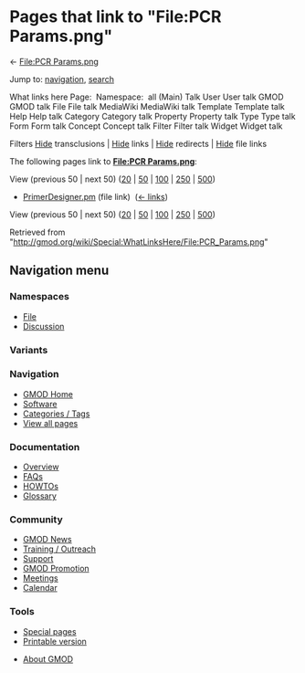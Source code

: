 <div id="mw-page-base" class="noprint">

</div>

<div id="mw-head-base" class="noprint">

</div>

<div id="content" class="mw-body" role="main">

<span id="top"></span>

<div id="mw-js-message" style="display:none;">

</div>



# <span dir="auto">Pages that link to "File:PCR Params.png"</span>

<div id="bodyContent">

<div id="contentSub">

← [File:PCR Params.png](/wiki/File:PCR_Params.png "File:PCR Params.png")

</div>

<div id="jump-to-nav" class="mw-jump">

Jump to: [navigation](#mw-navigation), [search](#p-search)

</div>

<div id="mw-content-text">

What links here Page:  Namespace:  all (Main) Talk User User talk GMOD
GMOD talk File File talk MediaWiki MediaWiki talk Template Template talk
Help Help talk Category Category talk Property Property talk Type Type
talk Form Form talk Concept Concept talk Filter Filter talk Widget
Widget talk

Filters
[Hide](/mediawiki/index.php?title=Special:WhatLinksHere/File:PCR_Params.png&hidetrans=1 "Special:WhatLinksHere/File:PCR Params.png")
transclusions \|
[Hide](/mediawiki/index.php?title=Special:WhatLinksHere/File:PCR_Params.png&hidelinks=1 "Special:WhatLinksHere/File:PCR Params.png")
links \|
[Hide](/mediawiki/index.php?title=Special:WhatLinksHere/File:PCR_Params.png&hideredirs=1 "Special:WhatLinksHere/File:PCR Params.png")
redirects \|
[Hide](/mediawiki/index.php?title=Special:WhatLinksHere/File:PCR_Params.png&hideimages=1 "Special:WhatLinksHere/File:PCR Params.png")
file links

The following pages link to **[File:PCR
Params.png](/wiki/File:PCR_Params.png "File:PCR Params.png")**:

View (previous 50 \| next 50)
([20](/mediawiki/index.php?title=Special:WhatLinksHere/File:PCR_Params.png&limit=20 "Special:WhatLinksHere/File:PCR Params.png")
\|
[50](/mediawiki/index.php?title=Special:WhatLinksHere/File:PCR_Params.png&limit=50 "Special:WhatLinksHere/File:PCR Params.png")
\|
[100](/mediawiki/index.php?title=Special:WhatLinksHere/File:PCR_Params.png&limit=100 "Special:WhatLinksHere/File:PCR Params.png")
\|
[250](/mediawiki/index.php?title=Special:WhatLinksHere/File:PCR_Params.png&limit=250 "Special:WhatLinksHere/File:PCR Params.png")
\|
[500](/mediawiki/index.php?title=Special:WhatLinksHere/File:PCR_Params.png&limit=500 "Special:WhatLinksHere/File:PCR Params.png"))

- [PrimerDesigner.pm](/wiki/PrimerDesigner.pm "PrimerDesigner.pm") (file
  link) ‎ <span class="mw-whatlinkshere-tools">([←
  links](/mediawiki/index.php?title=Special:WhatLinksHere&target=PrimerDesigner.pm "Special:WhatLinksHere"))</span>

View (previous 50 \| next 50)
([20](/mediawiki/index.php?title=Special:WhatLinksHere/File:PCR_Params.png&limit=20 "Special:WhatLinksHere/File:PCR Params.png")
\|
[50](/mediawiki/index.php?title=Special:WhatLinksHere/File:PCR_Params.png&limit=50 "Special:WhatLinksHere/File:PCR Params.png")
\|
[100](/mediawiki/index.php?title=Special:WhatLinksHere/File:PCR_Params.png&limit=100 "Special:WhatLinksHere/File:PCR Params.png")
\|
[250](/mediawiki/index.php?title=Special:WhatLinksHere/File:PCR_Params.png&limit=250 "Special:WhatLinksHere/File:PCR Params.png")
\|
[500](/mediawiki/index.php?title=Special:WhatLinksHere/File:PCR_Params.png&limit=500 "Special:WhatLinksHere/File:PCR Params.png"))

</div>

<div class="printfooter">

Retrieved from
"<http://gmod.org/wiki/Special:WhatLinksHere/File:PCR_Params.png>"

</div>

<div id="catlinks" class="catlinks catlinks-allhidden">

</div>

<div class="visualClear">

</div>

</div>

</div>

<div id="mw-navigation">

## Navigation menu

<div id="mw-head">



<div id="left-navigation">

<div id="p-namespaces" class="vectorTabs" role="navigation"
aria-labelledby="p-namespaces-label">

### Namespaces

- <span id="ca-nstab-image"><a href="/wiki/File:PCR_Params.png" accesskey="c"
  title="View the file page [c]">File</a></span>
- <span id="ca-talk"><a
  href="/mediawiki/index.php?title=File_talk:PCR_Params.png&amp;action=edit&amp;redlink=1"
  accesskey="t"
  title="Discussion about the content page [t]">Discussion</a></span>

</div>

<div id="p-variants" class="vectorMenu emptyPortlet" role="navigation"
aria-labelledby="p-variants-label">

### 

### Variants[](#)

<div class="menu">

</div>

</div>

</div>





</div>

</div>

</div>

<div id="mw-panel">

<div id="p-logo" role="banner">

<a href="/wiki/Main_Page"
style="background-image: url(http://gmod.org/images/GMOD-cogs.png);"
title="Visit the main page"></a>

</div>

<div id="p-Navigation" class="portal" role="navigation"
aria-labelledby="p-Navigation-label">

### Navigation

<div class="body">

- <span id="n-GMOD-Home">[GMOD Home](/wiki/Main_Page)</span>
- <span id="n-Software">[Software](/wiki/GMOD_Components)</span>
- <span id="n-Categories-.2F-Tags">[Categories /
  Tags](/wiki/Categories)</span>
- <span id="n-View-all-pages">[View all
  pages](/wiki/Special:AllPages)</span>

</div>

</div>

<div id="p-Documentation" class="portal" role="navigation"
aria-labelledby="p-Documentation-label">

### Documentation

<div class="body">

- <span id="n-Overview">[Overview](/wiki/Overview)</span>
- <span id="n-FAQs">[FAQs](/wiki/Category:FAQ)</span>
- <span id="n-HOWTOs">[HOWTOs](/wiki/Category:HOWTO)</span>
- <span id="n-Glossary">[Glossary](/wiki/Glossary)</span>

</div>

</div>

<div id="p-Community" class="portal" role="navigation"
aria-labelledby="p-Community-label">

### Community

<div class="body">

- <span id="n-GMOD-News">[GMOD News](/wiki/GMOD_News)</span>
- <span id="n-Training-.2F-Outreach">[Training /
  Outreach](/wiki/Training_and_Outreach)</span>
- <span id="n-Support">[Support](/wiki/Support)</span>
- <span id="n-GMOD-Promotion">[GMOD
  Promotion](/wiki/GMOD_Promotion)</span>
- <span id="n-Meetings">[Meetings](/wiki/Meetings)</span>
- <span id="n-Calendar">[Calendar](/wiki/Calendar)</span>

</div>

</div>

<div id="p-tb" class="portal" role="navigation"
aria-labelledby="p-tb-label">

### Tools

<div class="body">

- <span id="t-specialpages"><a href="/wiki/Special:SpecialPages" accesskey="q"
  title="A list of all special pages [q]">Special pages</a></span>
- <span id="t-print"><a
  href="/mediawiki/index.php?title=Special:WhatLinksHere/File:PCR_Params.png&amp;printable=yes"
  rel="alternate" accesskey="p"
  title="Printable version of this page [p]">Printable version</a></span>

</div>

</div>

</div>

</div>

<div id="footer" role="contentinfo">

- <span id="footer-places-about">[About
  GMOD](/wiki/GMOD:About "GMOD:About")</span>

<!-- -->






</div>
